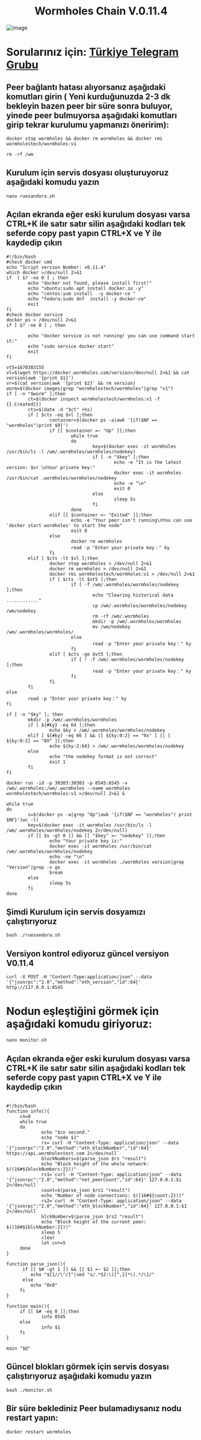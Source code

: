 <h1 align="center"> Wormholes Chain V.0.11.4 </h1>

![image](https://user-images.githubusercontent.com/101149671/193398451-1924bbed-747f-4493-a148-b9ee0837028e.png)

# Sorularınız için: [Türkiye Telegram Grubu](https://t.me/WormholesChainTurkish)

##  Peer bağlantı hatası alıyorsanız aşağıdaki komutları girin ( Yeni kurduğunuzda 2-3 dk bekleyin bazen peer bir süre sonra buluyor, yinede peer bulmuyorsa aşağıdaki komutları girip tekrar kurulumu yapmanızı öneririm):
```
docker stop wormholes && docker rm wormholes && docker rmi wormholestech/wormholes:v1
```
```
rm -rf /wm
```

## Kurulum için servis dosyası oluşturuyoruz aşağıdaki komudu yazın 
```
nano ruesandora.sh 
```
## Açılan ekranda eğer eski kurulum dosyası varsa CTRL+K ile satır satır silin aşağıdaki kodları tek seferde copy past yapın CTRL+X ve Y ile kaydedip çıkın
```
#!/bin/bash
#check docker cmd
echo "Script version Number: v0.11.4"
which docker >/dev/null 2>&1
if  [ $? -ne 0 ] ; then
        echo "docker not found, please install first!"
        echo "ubuntu:sudo apt install docker.io -y"
        echo "centos:yum install  -y docker-ce "
        echo "fedora:sudo dnf  install -y docker-ce"
        exit
fi
#check docker service
docker ps > /dev/null 2>&1
if [ $? -ne 0 ] ; then

        echo "docker service is not running! you can use command start it:"
        echo "sudo service docker start"
        exit
fi

vt5=1670383155
vl=$(wget https://docker.wormholes.com/version>/dev/null 2>&1 && cat version|awk '{print $1}')
vr=$(cat version|awk '{print $2}' && rm version)
worm=$(docker images|grep "wormholestech/wormholes"|grep "v1")
if [ -n "$worm" ];then
        ct=$(docker inspect wormholestech/wormholes:v1 -f {{.Created}})
        cts=$(date -d "$ct" +%s)
        if [ $cts -eq $vl ];then
                container=$(docker ps -a|awk '{if($NF == "wormholes")print $0}')
                if [[ $container =~ "Up" ]];then
                        while true
                        do
                                key=$(docker exec -it wormholes /usr/bin/ls -l /wm/.wormholes/wormholes/nodekey)
                                if [ -n "$key" ];then
                                        echo -e "It is the latest version: $vr \nYour private key:"
                                        docker exec -it wormholes /usr/bin/cat .wormholes/wormholes/nodekey
                                        echo -e "\n"
                                        exit 0
                                else
                                        sleep 5s
                                fi
                        done
                elif [[ $container =~ "Exited" ]];then
                        echo -e "Your peer isn't running\nYou can use 'docker start wormholes' to start the node"
                        exit 0
                else
                        docker rm wormholes
                        read -p "Enter your private key：" ky
                fi
        elif [ $cts -lt $vl ];then
                docker stop wormholes > /dev/null 2>&1
                docker rm wormholes > /dev/null 2>&1
                docker rmi wormholestech/wormholes:v1 > /dev/null 2>&1
                if [ $cts -lt $vt5 ];then
                        if [ -f /wm/.wormholes/wormholes/nodekey ];then
                                echo "Clearing historical data ............"
                                cp /wm/.wormholes/wormholes/nodekey /wm/nodekey
                                rm -rf /wm/.wormholes
                                mkdir -p /wm/.wormholes/wormholes
                                mv /wm/nodekey /wm/.wormholes/wormholes/
                        else
                                read -p "Enter your private key：" ky
                        fi
                elif [ $cts -ge $vt5 ];then
                        if [ ! -f /wm/.wormholes/wormholes/nodekey ];then
                                read -p "Enter your private key：" ky
                        fi
                fi
        fi
else
        read -p "Enter your private key：" ky
fi

if [ -n "$ky" ]; then
        mkdir -p /wm/.wormholes/wormholes
        if [ ${#ky} -eq 64 ];then
                echo $ky > /wm/.wormholes/wormholes/nodekey
        elif [ ${#ky} -eq 66 ] && ([ ${ky:0:2} == "0x" ] || [ ${ky:0:2} == "0X" ]);then
                echo ${ky:2:64} > /wm/.wormholes/wormholes/nodekey
        else
                echo "the nodekey format is not correct"
                exit 1
        fi
fi

docker run -id -p 30303:30303 -p 8545:8545 -v /wm/.wormholes:/wm/.wormholes --name wormholes wormholestech/wormholes:v1 >/dev/null 2>&1 &

while true
do
        s=$(docker ps -a|grep "Up"|awk '{if($NF == "wormholes") print $NF}'|wc -l)
        key=$(docker exec -it wormholes /usr/bin/ls -l /wm/.wormholes/wormholes/nodekey 2>/dev/null)
        if [[ $s -gt 0 ]] && [[ "$key" =~ "nodekey" ]];then
                echo "Your private key is:"
                docker exec -it wormholes /usr/bin/cat /wm/.wormholes/wormholes/nodekey
                echo -ne "\n"
                docker exec -it wormholes ./wormholes version|grep "Version"|grep -v go
                break
        else
                sleep 5s
        fi
done
```

## Şimdi Kurulum için servis dosyamızı çalıştırıyoruz
```
bash ./ruesandora.sh 
```

## Versiyon kontrol ediyoruz güncel versiyon V0.11.4

```
curl -X POST -H "Content-Type:application/json" --data '{"jsonrpc":"2.0","method":"eth_version","id":64}' http://127.0.0.1:8545
```


# Nodun eşleştiğini görmek için aşağıdaki komudu giriyoruz:

```
nano monitor.sh 
```
## Açılan ekranda eğer eski kurulum dosyası varsa CTRL+K ile satır satır silin aşağıdaki kodları tek seferde copy past yapın CTRL+X ve Y ile kaydedip çıkın

```

#!/bin/bash
function info(){
     cn=0
     while true
     do
             echo "$cn second."
             echo "node $1"
             rs=`curl -H "Content-Type: application/json" --data '{"jsonrpc":"2.0","method":"eth_blockNumber","id":64}' https://api.wormholestest.com 2>/dev/null`
             blockNumbers=$(parse_json $rs "result")
             echo "Block height of the whole network: $((16#${blockNumbers:2}))"
             rs1=`curl -H "Content-Type: application/json" --data '{"jsonrpc":"2.0","method":"net_peerCount","id":64}' 127.0.0.1:$1 2>/dev/null`
             count=$(parse_json $rs1 "result")
             echo "Number of node connections: $((16#${count:2}))"
             rs2=`curl -H "Content-Type: application/json" --data '{"jsonrpc":"2.0","method":"eth_blockNumber","id":64}' 127.0.0.1:$1 2>/dev/null`
             blckNumber=$(parse_json $rs2 "result")
             echo "Block height of the current peer: $((16#${blckNumber:2}))"
             sleep 5
             clear
             let cn+=5
     done
}

function parse_json(){
      if [[ $# -gt 1 ]] && [[ $1 =~ $2 ]];then
         echo "${1//\"/}"|sed "s/.*$2:\([^,}]*\).*/\1/"
      else
         echo "0x0"
     fi
}

function main(){
     if [[ $# -eq 0 ]];then
             info 8545
     else
             info $1
     fi
}

main "$@"
```

## Güncel blokları görmek için servis dosyası çalıştırıyoruz aşağıdaki komudu yazın

```
bash ./monitor.sh
```

## Bir süre beklediniz Peer bulamadıysanız nodu restart yapın:

```
docker restart wormholes
```
